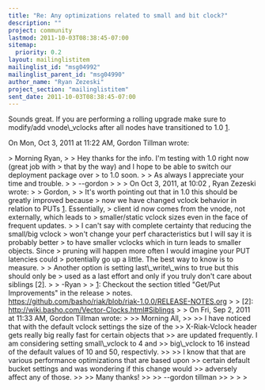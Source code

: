 ```yaml
---
title: "Re: Any optimizations related to small and bit clock?"
description: ""
project: community
lastmod: 2011-10-03T08:38:45-07:00
sitemap:
  priority: 0.2
layout: mailinglistitem
mailinglist_id: "msg04992"
mailinglist_parent_id: "msg04990"
author_name: "Ryan Zezeski"
project_section: "mailinglistitem"
sent_date: 2011-10-03T08:38:45-07:00
---
```



Sounds great. If you are performing a rolling upgrade make sure to
modify/add vnode\\_vclocks after all nodes have transitioned to 1.0 [1].

[1]: http://wiki.basho.com/Rolling-Upgrades.html

On Mon, Oct 3, 2011 at 11:22 AM, Gordon Tillman  wrote:

&gt; Morning Ryan,
&gt;
&gt; Hey thanks for the info. I'm testing with 1.0 right now (great job with
&gt; that by the way) and I hope to be able to switch our deployment package over
&gt; to 1.0 soon.
&gt;
&gt; As always I appreciate your time and trouble.
&gt;
&gt; --gordon
&gt;
&gt;
&gt; On Oct 3, 2011, at 10:02 , Ryan Zezeski wrote:
&gt;
&gt; Gordon,
&gt;
&gt; It's worth pointing out that in 1.0 this should be greatly improved because
&gt; now we have changed vclock behavior in relation to PUTs [1]. Essentially,
&gt; client id now comes from the vnode, not externally, which leads to
&gt; smaller/static vclock sizes even in the face of frequent updates.
&gt;
&gt; I can't say with complete certainty that reducing the small/big vclock
&gt; won't change your perf characteristics but I will say it is probably better
&gt; to have smaller vclocks which in turn leads to smaller objects. Since
&gt; pruning will happen more often I would imagine your PUT latencies could
&gt; potentially go up a little. The best way to know is to measure.
&gt;
&gt; Another option is setting last\\_write\\_wins to true but this should only be
&gt; used as a last effort and only if you truly don't care about siblings [2].
&gt;
&gt; -Ryan
&gt;
&gt; [1]: Checkout the section titled "Get/Put Improvements" in the release
&gt; notes. https://github.com/basho/riak/blob/riak-1.0.0/RELEASE-NOTES.org
&gt;
&gt; [2]: http://wiki.basho.com/Vector-Clocks.html#Siblings
&gt;
&gt; On Fri, Sep 2, 2011 at 11:33 AM, Gordon Tillman wrote:
&gt;
&gt;&gt; Morning All,
&gt;&gt;
&gt;&gt; I have noticed that with the default vclock settings the size of the
&gt;&gt; X-Riak-Vclock header gets really big really fast for certain objects that
&gt;&gt; are updated frequently. I am considering setting small\\_vclock to 4 and
&gt;&gt; big\\_vclock to 16 instead of the default values of 10 and 50, respectivly.
&gt;&gt;
&gt;&gt; I know that that are various performance optimizations that are based upon
&gt;&gt; certain default bucket settings and was wondering if this change would
&gt;&gt; adversely affect any of those.
&gt;&gt;
&gt;&gt; Many thanks!
&gt;&gt;
&gt;&gt; --gordon tillman
&gt;&gt;
&gt;
&gt;
&gt;
